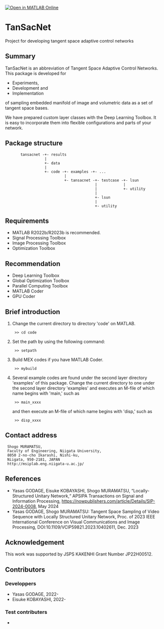 [![Open in MATLAB Online](https://www.mathworks.com/images/responsive/global/open-in-matlab-online.svg)](https://matlab.mathworks.com/open/github/v1?repo=msiplab/TanSacNet) 

# TanSacNet
Project for developing tangent space adaptive control networks

## Summary

TanSacNet is an abbreviation of Tangent Space Adaptive Control Networks. 
This package is developed for

* Experiments,
* Development and
* Implementation

of sampling embedded manifold of image and volumetric data as a set of 
tangent space bases.

We have prepared custom layer classes with the Deep Learning Toolbox. 
It is easy to incorporate them into flexible configurations and 
parts of your network.

## Package structure
               
           tansacnet -+- results
                      |
                      +- data
                      |
                      +- code -+- examples -+- ...
                               |
                               +- tansacnet -+- testcase -+- lsun
                                             |            |
                                             |            +- utility 
                                             |
                                             +- lsun
                                             |
                                             +- utility       

## Requirements
 
 * MATLAB R2022b/R2023b is recommended.
 * Signal Processing Toolbox
 * Image Processing Toolbox
 * Optimization Toolbox

## Recommendation
 
 * Deep Learning Toolbox
 * Global Optimization Toolbox 
 * Parallel Computing Toolbox
 * MATLAB Coder
 * GPU Coder

## Brief introduction
 
1. Change the current directory to directory 'code' on MATLAB.
    
        >> cd code

2. Set the path by using the following command:

        >> setpath

3. Build MEX codes if you have MATLAB Coder.

        >> mybuild

4. Several example codes are found under the second layer directory 
   'examples' of this package. Change the current directory to one under 
   the second layer directory 'examples' and executes an M-file of 
   which name begins with 'main,' such as
 
        >> main_xxxx
 
   and then execute an M-file of which name begins with 'disp,' such as
 
        >> disp_xxxx
 
## Contact address
 
     Shogo MURAMATSU,
     Faculty of Engineering, Niigata University,
     8050 2-no-cho Ikarashi, Nishi-ku,
     Niigata, 950-2181, JAPAN
     http://msiplab.eng.niigata-u.ac.jp/
 
## References

* Yasas GODAGE, Eisuke KOBAYASHI, Shogo MURAMATSU, “Locally-Structured Unitary Network,“ APSIPA Transactions on Signal and Information Processing, https://nowpublishers.com/article/Details/SIP-2024-0008, May 2024
* Yasas GODAGE, Shogo MURAMATSU: Tangent Space Sampling of Video Sequence with Locally Structured Unitary Network, Proc. of 2023 IEEE International Conference on Visual Communications and Image Processing, DOI:10.1109/VCIP59821.2023.10402611, Dec. 2023
 
## Acknowledgement
 
This work was supported by JSPS KAKENHI Grant Number JP22H00512.
 
## Contributors

### Developpers
* Yasas GODAGE,  2022-
* Eisuke KOBAYASHI, 2022-
 
### Test contributers
* 

